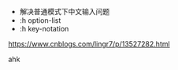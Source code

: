 * 解决普通模式下中文输入问题
* :h option-list
* :h key-notation

https://www.cnblogs.com/lingr7/p/13527282.html

ahk
